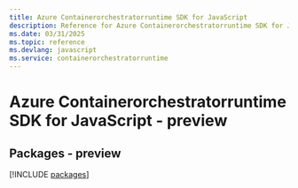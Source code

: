 ```yaml
---
title: Azure Containerorchestratorruntime SDK for JavaScript
description: Reference for Azure Containerorchestratorruntime SDK for JavaScript
ms.date: 03/31/2025
ms.topic: reference
ms.devlang: javascript
ms.service: containerorchestratorruntime
---
```

# Azure Containerorchestratorruntime SDK for JavaScript - preview
## Packages - preview
[!INCLUDE [packages](containerorchestratorruntime-index.md)]